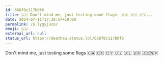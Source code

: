 ```yaml
---
id: 668f8c117b0f6
title: 🇦🇺 Don't mind me, just testing some flags  🇨🇦 🇨🇭 🇨🇾...
date: 2024-07-11T17:38:57+10:00
permalink: /n.lygyjuco/
emoji: 🇦🇺
external_url: null
status_url: https://deathau.status.lol/668f8c117b0f6
---
```


Don't mind me, just testing some flags
 🇨🇦 🇨🇭 🇨🇾 🇨🇿 🇩🇪 🇩🇰 🇯🇴🇳🇵

